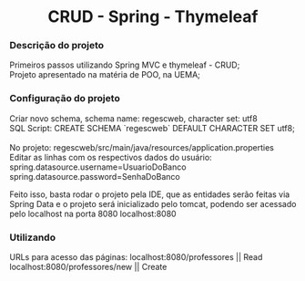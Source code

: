 <h1 align="center">CRUD - Spring - Thymeleaf</h1>

<h3>Descrição do projeto</h3>
Primeiros passos utilizando Spring MVC e thymeleaf - CRUD;<br>
Projeto apresentado na matéria de POO, na UEMA;

<h3>Configuração do projeto</h3>
Criar novo schema, schema name: regescweb, character set: utf8<br>
SQL Script: CREATE SCHEMA `regescweb` DEFAULT CHARACTER SET utf8;<br>
<br>
No projeto: regescweb/src/main/java/resources/application.properties<br>
Editar as linhas com os respectivos dados do usuário:<br>
spring.datasource.username=UsuarioDoBanco<br>
spring.datasource.password=SenhaDoBanco<br>

Feito isso, basta rodar o projeto pela IDE, que as entidades serão feitas via Spring Data e
o projeto será inicializado pelo tomcat, podendo ser acessado pelo localhost na porta 8080
localhost:8080

<h3>Utilizando</h3>
URLs para acesso das páginas: localhost:8080/professores || Read<br>
localhost:8080/professores/new || Create<br>
